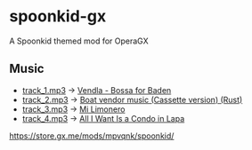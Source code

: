 # spoonkid-gx
A Spoonkid themed mod for OperaGX

## Music
- [track_1.mp3](music/track_1.mp3) -> [Vendla - Bossa for Baden](https://youtu.be/5bTuiFpHeOM?si=XYfj-sSwdeI3gaYQ)
- [track_2.mp3](music/track_2.mp3) -> [Boat vendor music (Cassette version) (Rust)](https://youtu.be/EICyYJ-2IR4?si=p9MymoBZtdur0EDR)
- [track_3.mp3](music/track_3.mp3) -> [Mi Limonero](https://youtu.be/4z5P6k_xYHc?si=C4yixxFyq8P4mITC)
- [track_4.mp3](music/track_4.mp3) -> [All I Want Is a Condo in Lapa](https://youtu.be/3dgs_xmPpoA?si=NYOvt1Wh3G3IuwsJ)

https://store.gx.me/mods/mpvqnk/spoonkid/
